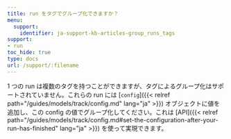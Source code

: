```yaml
---
title: run をタグでグループ化できますか？
menu:
  support:
    identifier: ja-support-kb-articles-group_runs_tags
support:
- run
toc_hide: true
type: docs
url: /support/:filename
---
```


1 つの run は複数のタグを持つことができますが、タグによるグループ化はサポートされていません。これらの run には [`config`]({{< relref path="/guides/models/track/config.md" lang="ja" >}}) オブジェクトに値を追加し、この config の値でグループ化してください。これは [API]({{< relref path="/guides/models/track/config.md#set-the-configuration-after-your-run-has-finished" lang="ja" >}}) を使って実現できます。